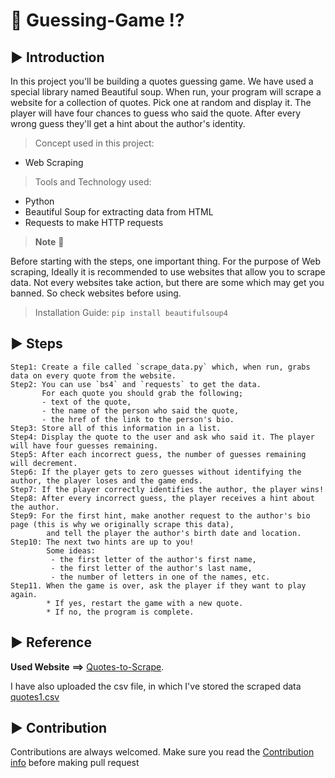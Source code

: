 # 📌 Guessing-Game ⁉️
## ▶️ Introduction
In this project you'll be building a quotes guessing game. We have used a special library named Beautiful soup. 
When run, your program will scrape a website for a collection of quotes. 
Pick one at random and display it. The player will have four chances to guess who said the quote. 
After every wrong guess they'll get a hint about the author's identity.

>Concept used in this project:
* Web Scraping

>Tools and Technology used:
* Python
* Beautiful Soup for extracting data from HTML
* Requests to make HTTP requests


>**Note** 📜 

Before starting with the steps, one important thing. 
For the purpose of Web scraping, Ideally it is recommended to use websites that allow you to scrape data.
Not every websites take action, but there are some which may get you banned. So check websites before using.

>Installation Guide:
``pip install beautifulsoup4``
  
## ▶️ Steps
```
Step1: Create a file called `scrape_data.py` which, when run, grabs data on every quote from the website.
Step2: You can use `bs4` and `requests` to get the data. 
       For each quote you should grab the following;
       - text of the quote, 
       - the name of the person who said the quote, 
       - the href of the link to the person's bio. 
Step3: Store all of this information in a list.
Step4: Display the quote to the user and ask who said it. The player will have four guesses remaining.
Step5: After each incorrect guess, the number of guesses remaining will decrement. 
Step6: If the player gets to zero guesses without identifying the author, the player loses and the game ends. 
Step7: If the player correctly identifies the author, the player wins!
Step8: After every incorrect guess, the player receives a hint about the author. 
Step9: For the first hint, make another request to the author's bio page (this is why we originally scrape this data), 
        and tell the player the author's birth date and location.
Step10: The next two hints are up to you! 
        Some ideas: 
         - the first letter of the author's first name,
         - the first letter of the author's last name, 
         - the number of letters in one of the names, etc.
Step11. When the game is over, ask the player if they want to play again. 
        * If yes, restart the game with a new quote. 
        * If no, the program is complete.
```

## ▶️ Reference
**Used Website** **==>** [Quotes-to-Scrape](http://quotes.toscrape.com/).

I have also uploaded the csv file, in which I've stored the scraped data [quotes1.csv](https://github.com/ColonelAVP/Web-Scraping-Project/blob/master/quotes1.csv)

## ▶️ Contribution
Contributions are always welcomed. Make sure you read the [Contribution info](https://github.com/ColonelAVP/Web-Scraping-Project/blob/master/Contributing.md) before making pull request

